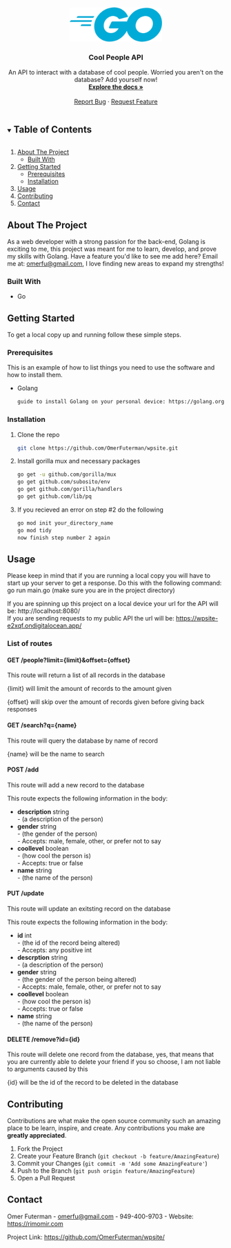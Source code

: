 <!--
*** Thanks for checking out my project. If you have a question or suggestion,
*** please email me at omerfu@gmail.com, or fork the repo and create a pull request
*** or simply open an issue with the tag "enhancement".
*** Thanks again!
***
***
***
*** To avoid retyping too much info. Do a search and replace for the following:
*** github_username, repo_name, twitter_handle, email, project_title, project_description
-->




<!-- PROJECT LOGO -->
<br />
<p align="center">
  <a href="https://github.com/OmerFuterman/wpsite">
    <img src="/resources/images/go-logo.png" alt="Logo" width="auto" height="80">
  </a>

  <h3 align="center">Cool People API</h3>

  <p align="center">
    An API to interact with a database of cool people. Worried you aren't on the database? Add yourself now!
    <br />
    <a href="https://github.com/OmerFuterman/wpsite"><strong>Explore the docs »</strong></a>
    <br />
    <br />
    <a href="https://github.com/OmerFuterman/wpsite/issues">Report Bug</a>
    ·
    <a href="https://github.com/OmerFuterman/wpsite/issues">Request Feature</a>
  </p>
</p>



<!-- TABLE OF CONTENTS -->
<details open="open">
  <summary><h2 style="display: inline-block">Table of Contents</h2></summary>
  <ol>
    <li>
      <a href="#about-the-project">About The Project</a>
      <ul>
        <li><a href="#built-with">Built With</a></li>
      </ul>
    </li>
    <li>
      <a href="#getting-started">Getting Started</a>
      <ul>
        <li><a href="#prerequisites">Prerequisites</a></li>
        <li><a href="#installation">Installation</a></li>
      </ul>
    </li>
    <li><a href="#usage">Usage</a></li>
    <li><a href="#contributing">Contributing</a></li>
    <li><a href="#contact">Contact</a></li>
  </ol>
</details>



<!-- ABOUT THE PROJECT -->
## About The Project

As a web developer with a strong passion for the back-end, Golang is exciting to me, this project was meant for me to learn, develop, and prove my skills with Golang. Have a feature you'd like to see me add here? Email me at: omerfu@gmail.com, I love finding new areas to expand my strengths!


### Built With

* Go



<!-- GETTING STARTED -->
## Getting Started

To get a local copy up and running follow these simple steps.

### Prerequisites

This is an example of how to list things you need to use the software and how to install them.
* Golang
  ```sh
  guide to install Golang on your personal device: https://golang.org/doc/install
  ```

### Installation

1. Clone the repo
   ```sh
   git clone https://github.com/OmerFuterman/wpsite.git
   ```
2. Install gorilla mux and necessary packages
   ```sh
   go get -u github.com/gorilla/mux
   go get github.com/subosito/env
   go get github.com/gorilla/handlers
   go get github.com/lib/pq
   ```
3. If you recieved an error on step #2 do the following
   ```sh
   go mod init your_directory_name
   go mod tidy
   now finish step number 2 again
   ```



<!-- USAGE EXAMPLES -->
## Usage

Please keep in mind that if you are running a local copy you will have to start up your server to get a response. Do this with the following command:
  go run main.go (make sure you are in the project directory)
  
If you are spinning up this project on a local device your url for the API will be: http://localhost:8080/<br>
If you are sending requests to my public API the url will be: https://wpsite-e2xqf.ondigitalocean.app/


### List of routes

#### GET /people?limit={limit}&offset={offset}

This route will return a list of all records in the database

{limit} will limit the amount of records to the amount given

{offset} will skip over the amount of records given before giving back responses


#### GET /search?q={name}

This route will query the database by name of record

{name} will be the name to search


#### POST /add

This route will add a new record to the database

This route expects the following information in the body:
<ul>
  <li><strong>description</strong> string 
    <br>- (a description of the person)</li>
  <li><strong>gender</strong> string 
    <br>- (the gender of the person) 
    <br>- Accepts: male, female, other, or prefer not to say</li>
  <li><strong>coollevel</strong> boolean 
    <br>- (how cool the person is) 
    <br>- Accepts: true or false</li>
  <li><strong>name</strong> string 
    <br>- (the name of the person)</li>
</ul>


#### PUT /update

This route will update an exitsting record on the database

This route expects the following information in the body:
<ul>
  <li><strong>id</strong> int 
    <br>- (the id of the record being altered) 
    <br>- Accepts: any positive int</li>
  <li><strong>descrption</strong> string 
    <br>- (a description of the person)</li>
  <li><strong>gender</strong> string 
    <br>- (the gender of the person being altered) 
    <br>- Accepts: male, female, other, or prefer not to say</li>
  <li><strong>coollevel</strong> boolean 
    <br>- (how cool the person is) 
    <br>- Accepts: true or false</li>
  <li><strong>name</strong> string 
    <br>- (the name of the person)</li>
</ul>


#### DELETE /remove?id={id}

This route will delete one record from the database, yes, that means that you are currently able to delete your friend if you so choose, I am not liable to arguments caused by this

{id} will be the id of the record to be deleted in the database



<!-- CONTRIBUTING -->
## Contributing

Contributions are what make the open source community such an amazing place to be learn, inspire, and create. Any contributions you make are **greatly appreciated**.

1. Fork the Project
2. Create your Feature Branch (`git checkout -b feature/AmazingFeature`)
3. Commit your Changes (`git commit -m 'Add some AmazingFeature'`)
4. Push to the Branch (`git push origin feature/AmazingFeature`)
5. Open a Pull Request



<!-- CONTACT -->
## Contact

Omer Futerman - omerfu@gmail.com - 949-400-9703 - Website: https://rimomir.com

Project Link: https://github.com/OmerFuterman/wpsite/

